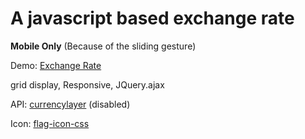 # A javascript based exchange rate

**Mobile Only** (Because of the sliding gesture)

Demo: [Exchange Rate](https://bgchub.github.io/ajsbasedexchangerate/)

grid display, Responsive, JQuery.ajax

API: [currencylayer](https://currencylayer.com/) (disabled)

Icon: [flag-icon-css](https://github.com/lipis/flag-icon-css)
